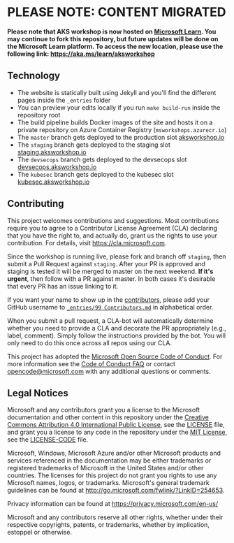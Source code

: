 # PLEASE NOTE: CONTENT MIGRATED

**Please note that AKS workshop is now hosted on [Microsoft Learn](https://aka.ms/learn/aksworkshop). You may continue to fork this repository, but future updates will be done on the Microsoft Learn platform. To access the new location, please use the following link: <https://aka.ms/learn/aksworkshop>**

## Technology

- The website is statically built using Jekyll and you'll find the different pages inside the `_entries` folder
- You can preview your edits locally if you run `make build-run` inside the repository root
- The build pipeline builds Docker images of the site and hosts it on a private repository on Azure Container Registry (`msworkshops.azurecr.io`)
- The `master` branch gets deployed to the production slot [aksworkshop.io](https://aksworkshop.io)
- The `staging` branch gets deployed to the staging slot [staging.aksworkshop.io](https://staging.aksworkshop.io)
- The `devsecops` branch gets deployed to the devsecops slot [devsecops.aksworkshop.io](https://devsecops.aksworkshop.io)
- The `kubesec` branch gets deployed to the kubesec slot [kubesec.aksworkshop.io](https://kubesec.aksworkshop.io)

## Contributing

This project welcomes contributions and suggestions.  Most contributions require you to agree to a
Contributor License Agreement (CLA) declaring that you have the right to, and actually do, grant us
the rights to use your contribution. For details, visit https://cla.microsoft.com.

 Since the workshop is running live, please fork and branch off `staging`, then submit a Pull Request against `staging`.
 After your PR is approved and staging is tested it will be merged to master on the next weekend. 
**If it's urgent**, then follow with a PR against master. 
In both cases it's desirable that every PR has an issue linking to it. 
 
 If you want your name to show up in the [contributors](https://aksworkshop.io/#contributors), please add your GitHub username to [`_entries/99 Contributors.md`](_entries/99%20Contributors.md) in alphabetical order.

When you submit a pull request, a CLA-bot will automatically determine whether you need to provide
a CLA and decorate the PR appropriately (e.g., label, comment). Simply follow the instructions
provided by the bot. You will only need to do this once across all repos using our CLA.

This project has adopted the [Microsoft Open Source Code of Conduct](https://opensource.microsoft.com/codeofconduct/).
For more information see the [Code of Conduct FAQ](https://opensource.microsoft.com/codeofconduct/faq/) or
contact [opencode@microsoft.com](mailto:opencode@microsoft.com) with any additional questions or comments.

## Legal Notices

Microsoft and any contributors grant you a license to the Microsoft documentation and other content
in this repository under the [Creative Commons Attribution 4.0 International Public License](https://creativecommons.org/licenses/by/4.0/legalcode),
see the [LICENSE](LICENSE) file, and grant you a license to any code in the repository under the [MIT License](https://opensource.org/licenses/MIT), see the
[LICENSE-CODE](LICENSE-CODE) file.

Microsoft, Windows, Microsoft Azure and/or other Microsoft products and services referenced in the documentation
may be either trademarks or registered trademarks of Microsoft in the United States and/or other countries.
The licenses for this project do not grant you rights to use any Microsoft names, logos, or trademarks.
Microsoft's general trademark guidelines can be found at http://go.microsoft.com/fwlink/?LinkID=254653.

Privacy information can be found at https://privacy.microsoft.com/en-us/

Microsoft and any contributors reserve all other rights, whether under their respective copyrights, patents,
or trademarks, whether by implication, estoppel or otherwise.
